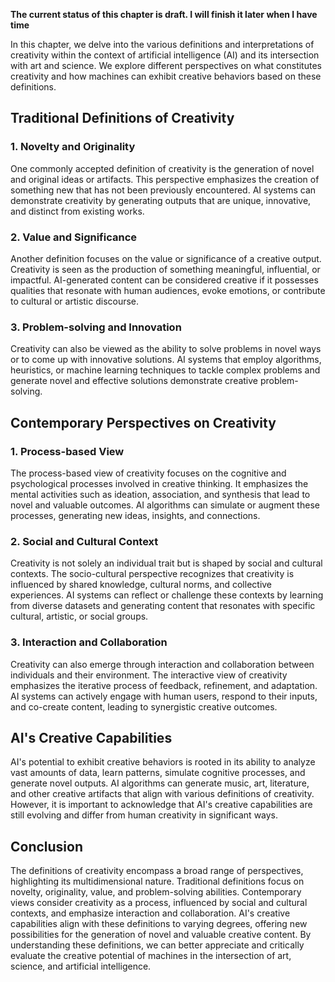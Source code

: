 **The current status of this chapter is draft. I will finish it later when I have time**

In this chapter, we delve into the various definitions and interpretations of creativity within the context of artificial intelligence (AI) and its intersection with art and science. We explore different perspectives on what constitutes creativity and how machines can exhibit creative behaviors based on these definitions.

Traditional Definitions of Creativity
-------------------------------------

### 1. Novelty and Originality

One commonly accepted definition of creativity is the generation of novel and original ideas or artifacts. This perspective emphasizes the creation of something new that has not been previously encountered. AI systems can demonstrate creativity by generating outputs that are unique, innovative, and distinct from existing works.

### 2. Value and Significance

Another definition focuses on the value or significance of a creative output. Creativity is seen as the production of something meaningful, influential, or impactful. AI-generated content can be considered creative if it possesses qualities that resonate with human audiences, evoke emotions, or contribute to cultural or artistic discourse.

### 3. Problem-solving and Innovation

Creativity can also be viewed as the ability to solve problems in novel ways or to come up with innovative solutions. AI systems that employ algorithms, heuristics, or machine learning techniques to tackle complex problems and generate novel and effective solutions demonstrate creative problem-solving.

Contemporary Perspectives on Creativity
---------------------------------------

### 1. Process-based View

The process-based view of creativity focuses on the cognitive and psychological processes involved in creative thinking. It emphasizes the mental activities such as ideation, association, and synthesis that lead to novel and valuable outcomes. AI algorithms can simulate or augment these processes, generating new ideas, insights, and connections.

### 2. Social and Cultural Context

Creativity is not solely an individual trait but is shaped by social and cultural contexts. The socio-cultural perspective recognizes that creativity is influenced by shared knowledge, cultural norms, and collective experiences. AI systems can reflect or challenge these contexts by learning from diverse datasets and generating content that resonates with specific cultural, artistic, or social groups.

### 3. Interaction and Collaboration

Creativity can also emerge through interaction and collaboration between individuals and their environment. The interactive view of creativity emphasizes the iterative process of feedback, refinement, and adaptation. AI systems can actively engage with human users, respond to their inputs, and co-create content, leading to synergistic creative outcomes.

AI's Creative Capabilities
--------------------------

AI's potential to exhibit creative behaviors is rooted in its ability to analyze vast amounts of data, learn patterns, simulate cognitive processes, and generate novel outputs. AI algorithms can generate music, art, literature, and other creative artifacts that align with various definitions of creativity. However, it is important to acknowledge that AI's creative capabilities are still evolving and differ from human creativity in significant ways.

Conclusion
----------

The definitions of creativity encompass a broad range of perspectives, highlighting its multidimensional nature. Traditional definitions focus on novelty, originality, value, and problem-solving abilities. Contemporary views consider creativity as a process, influenced by social and cultural contexts, and emphasize interaction and collaboration. AI's creative capabilities align with these definitions to varying degrees, offering new possibilities for the generation of novel and valuable creative content. By understanding these definitions, we can better appreciate and critically evaluate the creative potential of machines in the intersection of art, science, and artificial intelligence.
